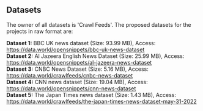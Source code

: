 ## Datasets 

The owner of all datasets is 'Crawl Feeds'. The proposed datasets for the projects in raw format are:


**Dataset 1:** BBC UK news dataset (Size: 93.99 MB), Access: https://data.world/opensnippets/bbc-uk-news-dataset 
<br /> **Dataset 2:** Al Jazeera English News Dataset (Size: 25.99 MB), Access: https://data.world/opensnippets/al-jazeera-news-dataset 
<br /> **Dataset 3:** CNBC News Dataset (Size: 5.16 MB), Access: https://data.world/crawlfeeds/cnbc-news-dataset 
<br /> **Dataset 4:** CNN news dataset (Size: 19.04 MB), Access: https://data.world/opensnippets/cnn-news-dataset 
<br /> **Dataset 5:** The Japan Times news dataset (Size: 1.43 MB), Access: https://data.world/crawlfeeds/the-japan-times-news-dataset-may-31-2022 



